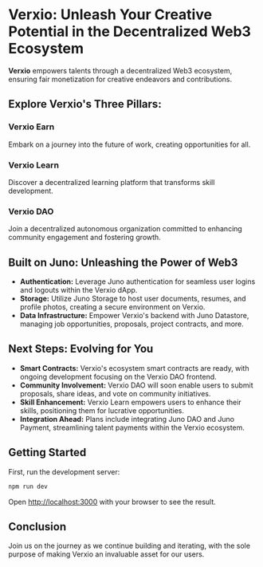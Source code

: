 # Verxio: Unleash Your Creative Potential in the Decentralized Web3 Ecosystem

**Verxio** empowers talents through a decentralized Web3 ecosystem, ensuring fair monetization for creative endeavors and contributions.

## Explore Verxio's Three Pillars:

### Verxio Earn
Embark on a journey into the future of work, creating opportunities for all.

### Verxio Learn
Discover a decentralized learning platform that transforms skill development.

### Verxio DAO
Join a decentralized autonomous organization committed to enhancing community engagement and fostering growth.

## Built on Juno: Unleashing the Power of Web3

- **Authentication:** Leverage Juno authentication for seamless user logins and logouts within the Verxio dApp.
- **Storage:** Utilize Juno Storage to host user documents, resumes, and profile photos, creating a secure environment on Verxio.
- **Data Infrastructure:** Empower Verxio's backend with Juno Datastore, managing job opportunities, proposals, project contracts, and more.

## Next Steps: Evolving for You

- **Smart Contracts:** Verxio's ecosystem smart contracts are ready, with ongoing development focusing on the Verxio DAO frontend.
- **Community Involvement:** Verxio DAO will soon enable users to submit proposals, share ideas, and vote on community initiatives.
- **Skill Enhancement:** Verxio Learn empowers users to enhance their skills, positioning them for lucrative opportunities.
- **Integration Ahead:** Plans include integrating Juno DAO and Juno Payment, streamlining talent payments within the Verxio ecosystem.

## Getting Started

First, run the development server:

```bash
npm run dev
```

Open [http://localhost:3000](http://localhost:3000) with your browser to see the result.

## Conclusion
Join us on the journey as we continue building and iterating, with the sole purpose of making Verxio an invaluable asset for our users.
